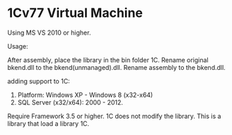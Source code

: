 1Cv77 Virtual Machine
=======

Using MS VS 2010 or higher.

Usage:

  After assembly, place the library in the bin folder 1C.
  Rename original bkend.dll to the bkend(unmanaged).dll.
  Rename assembly to the bkend.dll.

adding support to 1C:    
  1. Platform: Windows XP - Windows 8 (x32-x64)    
  2. SQL Server (x32/x64): 2000 - 2012. 

Require Framework 3.5 or higher. 
1C does not modify the library. This is a library that load a library 1C.
